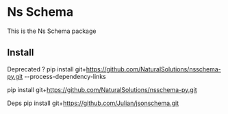 # Ns Schema

This is the  Ns Schema package

## Install

Deprecated ?
pip install git+https://github.com/NaturalSolutions/nsschema-py.git --process-dependency-links

pip install git+https://github.com/NaturalSolutions/nsschema-py.git

Deps
pip install git+https://github.com/Julian/jsonschema.git